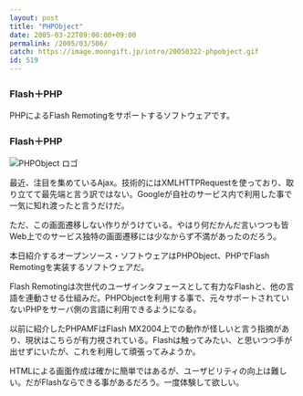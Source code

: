 ```yaml
---
layout: post
title: "PHPObject"
date: 2005-03-22T09:00:00+09:00
permalink: /2005/03/506/
catch: https://image.moongift.jp/intro/20050322-phpobject.gif
id: 519
---
```

### Flash＋PHP
  
PHPによるFlash Remotingをサポートするソフトウェアです。  
<!--more-->  

### Flash＋PHP
  

![PHPObject ロゴ](https://image.moongift.jp/intro/20050322-phpobject.gif "PHPObject ロゴ")

  

最近、注目を集めているAjax。技術的にはXMLHTTPRequestを使っており、取り立てて最先端と言う訳ではない。Googleが自社のサービス内で利用した事で一気に知れ渡ったと言うだけだ。

  

ただ、この画面遷移しない作りがうけている。やはり何だかんだ言いつつも皆Web上でのサービス独特の画面遷移には少なからず不満があったのだろう。

  

本日紹介するオープンソース・ソフトウェアはPHPObject、PHPでFlash Remotingを実装するソフトウェアだ。

  

Flash Remotingは次世代のユーザインタフェースとして有力なFlashと、他の言語を連動させる仕組みだ。PHPObjectを利用する事で、元々サポートされていないPHPをサーバ側の言語に利用できるようになる。

  

以前に紹介したPHPAMFはFlash MX2004上での動作が怪しいと言う指摘があり、現状はこちらが有力視されている。Flashは触ってみたい、と思いつつ手が出せずにいたが、これを利用して頑張ってみようか。

  

HTMLによる画面作成は確かに簡単ではあるが、ユーザビリティの向上は難しい。だがFlashならできる事があるだろう。一度体験して欲しい。

